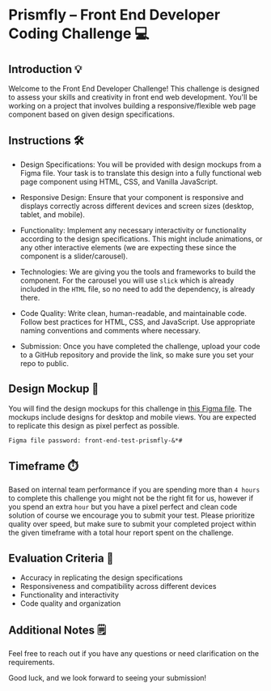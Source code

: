# Prismfly – Front End Developer Coding Challenge 💻

## Introduction 💡

Welcome to the Front End Developer Challenge! This challenge is designed to assess your skills and creativity in front end web development. You'll be working on a project that involves building a responsive/flexible web page component based on given design specifications.

## Instructions 🛠️

- Design Specifications: You will be provided with design mockups from a Figma file. Your task is to translate this design into a fully functional web page component using HTML, CSS, and Vanilla JavaScript.

- Responsive Design: Ensure that your component is responsive and displays correctly across different devices and screen sizes (desktop, tablet, and mobile).

- Functionality: Implement any necessary interactivity or functionality according to the design specifications. This might include animations, or any other interactive elements (we are expecting these since the component is a slider/carousel).

- Technologies: We are giving you the tools and frameworks to build the component. For the carousel you will use `slick` which is already included in the `HTML` file, so no need to add the dependency, is already there.

- Code Quality: Write clean, human-readable, and maintainable code. Follow best practices for HTML, CSS, and JavaScript. Use appropriate naming conventions and comments where necessary.

- Submission: Once you have completed the challenge, upload your code to a GitHub repository and provide the link, so make sure you set your repo to public.

## Design Mockup 🎨

You will find the design mockups for this challenge in [this Figma file](https://www.figma.com/file/WIBE9KLcuTjLBZ2tfIJVro/Untitled?type=design&node-id=2-85&mode=design&t=Xk0CJwU8xRUw4s9n-0). The mockups include designs for desktop and mobile views. You are expected to replicate this design as pixel perfect as possible.

`Figma file password: front-end-test-prismfly-&*#`

## Timeframe ⏱️

Based on internal team performance if you are spending more than `4 hours` to complete this challenge you might not be the right fit for us, however if you spend an extra `hour` but you have a pixel perfect and clean code solution of course we encourage you to submit your test. Please prioritize quality over speed, but make sure to submit your completed project within the given timeframe with a total hour report spent on the challenge.

## Evaluation Criteria 📝

- Accuracy in replicating the design specifications
- Responsiveness and compatibility across different devices
- Functionality and interactivity
- Code quality and organization

## Additional Notes 🗒️

Feel free to reach out if you have any questions or need clarification on the requirements.

Good luck, and we look forward to seeing your submission!
